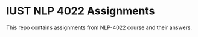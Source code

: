 # IUST NLP 4022 Assignments

This repo contains assignments from NLP-4022 course and their answers.
